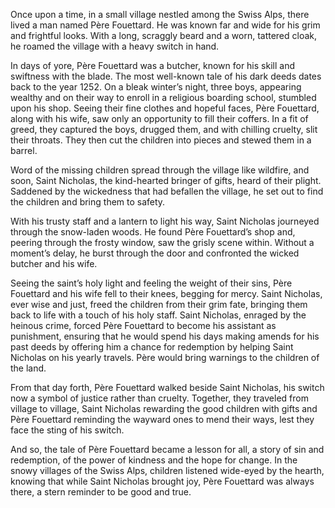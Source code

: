 Once upon a time, in a small village nestled among the Swiss Alps, there lived a man named Père Fouettard. He was known far and wide for his grim and frightful looks. With a long, scraggly beard and a worn, tattered cloak, he roamed the village with a heavy switch in hand.

In days of yore, Père Fouettard was a butcher, known for his skill and swiftness with the blade. The most well-known tale of his dark deeds dates back to the year 1252. On a bleak winter’s night, three boys, appearing wealthy and on their way to enroll in a religious boarding school, stumbled upon his shop. Seeing their fine clothes and hopeful faces, Père Fouettard, along with his wife, saw only an opportunity to fill their coffers. In a fit of greed, they captured the boys, drugged them, and with chilling cruelty, slit their throats. They then cut the children into pieces and stewed them in a barrel.

Word of the missing children spread through the village like wildfire, and soon, Saint Nicholas, the kind-hearted bringer of gifts, heard of their plight. Saddened by the wickedness that had befallen the village, he set out to find the children and bring them to safety.

With his trusty staff and a lantern to light his way, Saint Nicholas journeyed through the snow-laden woods. He found Père Fouettard’s shop and, peering through the frosty window, saw the grisly scene within. Without a moment’s delay, he burst through the door and confronted the wicked butcher and his wife.

Seeing the saint’s holy light and feeling the weight of their sins, Père Fouettard and his wife fell to their knees, begging for mercy. Saint Nicholas, ever wise and just, freed the children from their grim fate, bringing them back to life with a touch of his holy staff. Saint Nicholas, enraged by the heinous crime, forced Père Fouettard to become his assistant as punishment, ensuring that he would spend his days making amends for his past deeds by offering him a chance for redemption by helping Saint Nicholas on his yearly travels.  Père would bring warnings to the children of the land.

From that day forth, Père Fouettard walked beside Saint Nicholas, his switch now a symbol of justice rather than cruelty. Together, they traveled from village to village, Saint Nicholas rewarding the good children with gifts and Père Fouettard reminding the wayward ones to mend their ways, lest they face the sting of his switch.

And so, the tale of Père Fouettard became a lesson for all, a story of sin and redemption, of the power of kindness and the hope for change. In the snowy villages of the Swiss Alps, children listened wide-eyed by the hearth, knowing that while Saint Nicholas brought joy, Père Fouettard was always there, a stern reminder to be good and true.